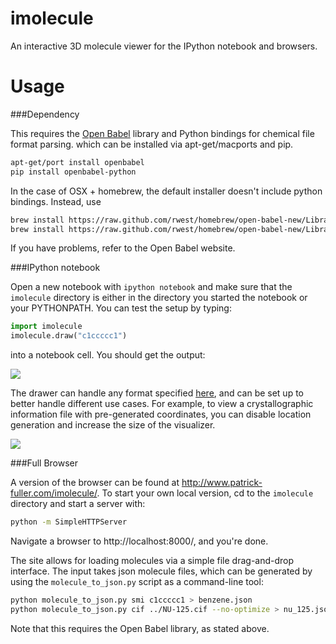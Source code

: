 imolecule
=========

An interactive 3D molecule viewer for the IPython notebook and browsers.

Usage
=====

###Dependency

This requires the [Open Babel](http://openbabel.org/wiki/Main_Page) library
and Python bindings for chemical file format parsing. which can be installed
via apt-get/macports and pip.

```bash
apt-get/port install openbabel
pip install openbabel-python
```

In the case of OSX + homebrew, the default installer doesn't include python
bindings. Instead, use

```bash
brew install https://raw.github.com/rwest/homebrew/open-babel-new/Library/Formula/eigen2.rb
brew install https://raw.github.com/rwest/homebrew/open-babel-new/Library/Formula/open-babel.rb
```

If you have problems, refer to the Open Babel website.

###IPython notebook

Open a new notebook with `ipython notebook` and make sure that the `imolecule`
directory is either in the directory you started the notebook or your
PYTHONPATH. You can test the setup by typing:

```python
import imolecule
imolecule.draw("c1ccccc1")
```

into a notebook cell. You should get the output:

![](http://www.patrick-fuller.com/wp-content/uploads/2013/03/benzene_ipython.png)

The drawer can handle any format specified [here](http://openbabel.org/docs/2.3.1/FileFormats/Overview.html),
and can be set up to better handle different use cases. For example, to view a
crystallographic information file with pre-generated coordinates, you can
disable location generation and increase the size of the visualizer.

![](http://www.patrick-fuller.com/wp-content/uploads/2013/03/nu125_ipython.png)

###Full Browser

A version of the browser can be found at http://www.patrick-fuller.com/imolecule/.
To start your own local version, cd to the `imolecule` directory and start a
server with:

```bash
python -m SimpleHTTPServer
```

Navigate a browser to http://localhost:8000/, and you're done.

The site allows for loading molecules via a simple file drag-and-drop interface.
The input takes json molecule files, which can be generated by using the
`molecule_to_json.py` script as a command-line tool:

```bash
python molecule_to_json.py smi c1ccccc1 > benzene.json
python molecule_to_json.py cif ../NU-125.cif --no-optimize > nu_125.json
```

Note that this requires the Open Babel library, as stated above.

